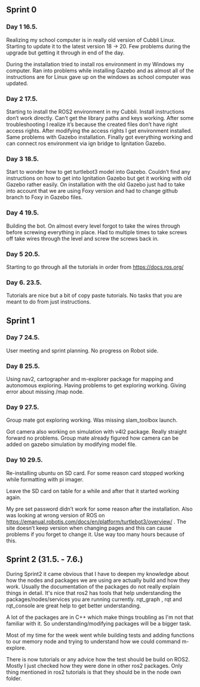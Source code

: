 ## Sprint 0

### Day 1 16.5.
Realizing my school computer is in really old version of Cubbli Linux. Starting to update it to the latest version 18 → 20. Few problems during the upgrade but getting it through in end of the day. 

During the installation tried to install ros environment in my Windows my computer. Ran into problems while installing Gazebo and as almost all of the instructions are for Linux gave up on the windows as school computer was updated. 

### Day 2 17.5.
Starting to install the ROS2 environment in my Cubbli. Install instructions don’t work directly. Can’t get the library paths and keys working. After some troubleshooting I realize it’s because the created files don’t have right access rights. After modifying the access rights I get environment installed. Same problems with Gazebo installation. Finally got everything working and can connect ros environment via ign bridge to Ignitation Gazebo. 

### Day 3 18.5. 
Start to wonder how to get turtlebot3 model into Gazebo. Couldn’t find any instructions on how to get into Ignitation Gazebo but get it working with old Gazebo rather easily. On installation with the old Gazebo just had to take into account that we are using Foxy version and had to change github branch to Foxy in Gazebo files. 

### Day 4 19.5.
Building the bot. On almost every level forgot to take the wires through before screwing everything in place. Had to multiple times to take screws off take wires through the level and screw the screws back in. 

### Day 5 20.5.
Starting to go through all the tutorials in order from https://docs.ros.org/

### Day 6. 23.5. 
Tutorials are nice but a bit of copy paste tutorials. No tasks that you are meant to do from just instructions. 

## Sprint 1
### Day 7 24.5.
User meeting and sprint planning. No progress on Robot side.

### Day 8 25.5.
Using nav2, cartographer and m-explorer package for mapping and autonomous exploring. Having problems to get exploring working. Giving error about missing /map node. 

### Day 9 27.5.
Group mate got exploring working. Was missing slam_toolbox launch. 

Got camera also working on simulation with v4l2 package. Really straight forward no problems. Group mate already figured how camera can be added on gazebo simulation by modifying model file. 

### Day 10 29.5.
Re-installing ubuntu on SD card. For some reason card stopped working while formatting with pi imager. 

Leave the SD card on table for a while and after that it started working again.

My pre set password didn’t work for some reason after the installation. Also was looking at wrong version of ROS on https://emanual.robotis.com/docs/en/platform/turtlebot3/overview/ . The site doesn’t keep version when changing pages and this can cause problems if you forget to change it. Use way too many hours because of this.


## Sprint 2 (31.5. - 7.6.)

During Sprint2 it came obvious that I have to deepen my knowledge about how the nodes and packages we are using are actually build and how they work. Usually the documentation of the packages do not really explain things in detail. It's nice that ros2 has tools that help understanding the packages/nodes/services you are running currently. rqt_graph , rqt and rqt_console are great help to get better understanding. 

A lot of the packages are in C++ which make things troubling as I'm not that familiar with it. So understanding/modifying packages will be a bigger task. 

Most of my time for the week went while building tests and adding functions to our memory node and trying to understand how we could command m-explore. 

There is now tutorials or any advice how the test should be build on ROS2. Mostly I just checked how they were done in other ros2 packages. Only thing mentioned in ros2 tutorials is that they should be in the node own folder. 

